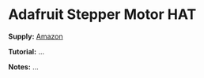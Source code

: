 # Adafruit Stepper Motor HAT

**Supply:** [Amazon](https://www.amazon.ca/gp/product/B00TIY5JM8/ref=ppx_yo_dt_b_asin_title_o00_s00?ie=UTF8&psc=1)

**Tutorial:** ...

**Notes:** ...
